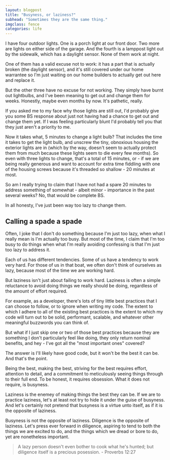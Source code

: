 ```yaml
---
layout: blogpost
title: "Busyness, or laziness?"
subhead: "Sometimes they are the same thing."
imgclass: fence
categories: life
---
```


I have four outdoor lights. One is a porch light at our front door. Two more are lights on either side of the garage. And the fourth is a lamppost light out by the sidewalk, which has a daylight sensor. None of them work at night.

One of them has a valid excuse not to work: it has a part that is actually broken (the daylight sensor), and it's still covered under our home warrantee so I'm just waiting on our home builders to actually get out here and replace it.

But the other three have no excuse for not working. They simply have burnt out lightbulbs, and I've been meaning to get out and change them for weeks. Honestly, maybe even months by now. It's pathetic, really.

If you asked me to my face why those lights are still out, I'd probably give you some BS response about just not having had a chance to get out and change them yet. If I was feeling particularly blunt I'd probably tell you that they just aren't a priority to me.

Now it takes what, 5 minutes to change a light bulb? That includes the time it takes to get the light bulb, and unscrew the tiny, obnoxious housing the exterior lights are in (which by the way, doesn't seem to actually protect them from much because these lights seem to die every few months). So even with three lights to change, that's a total of 15 minutes, or - if we are being really generous and want to account for extra time fiddling with one of the housing screws because it's threaded so shallow - 20 minutes at most.

So am I really trying to claim that I have not had a spare 20 minutes to address something of somewhat - albeit minor - importance in the past several weeks? No, that would be complete BS.

In all honesty, I've just been way too lazy to change them.

## Calling a spade a spade

Often, I joke that I don't do something because I'm just too lazy, when what I really mean is I'm actually too busy. But most of the time, I claim that I'm too busy to do things when what I'm really avoiding confessing is that I'm just too lazy to address it.

Each of us has different tendencies. Some of us have a tendency to work very hard. For those of us in that boat, we often don't think of ourselves as lazy, because most of the time we are working hard.

But laziness isn't just about failing to work hard. Laziness is often a simple reluctance to avoid doing things we really should be doing, regardless of the amount of effort required.

For example, as a developer, there's lots of tiny little best practices that I can choose to follow, or to ignore when writing my code. The extent to which I adhere to all of the existing best practices is the extent to which my code will turn out to be solid, performant, scalable, and whatever other meaningful buzzwords you can think of.

But what if I just skip one or two of those best practices because they are something I don't particularly feel like doing, they only return nominal benefits, and hey - I've got all the "most important ones" covered?

The answer is I'll likely have good code, but it won't be the best it can be. And that's the point.

Being the best, making the best, striving for the best requires effort, attention to detail, and a commitment to meticulously seeing things through to their full end. To be honest, it requires obsession. What it does not require, is busyness.

Laziness is the enemey of making things the best they can be. If we are to practice laziness, let's at least not try to hide it under the guise of busyness. And let's certainly not pretend that busyness is a virtue unto itself, as if it is the opposite of laziness.

Busyness is not the opposite of laziness. Diligence is the opposite of laziness. Let's press ever forward in diligence, aspiring to tend to both the things we are excited to do, and the things which we dread or bore to do, yet are nonetheless important.

>A lazy person doesn't even bother to cook what he's hunted; but diligence itself is a precious posession. - Proverbs 12:27
